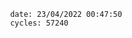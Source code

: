 

                date: 23/04/2022 00:47:50
                cycles: 57240

                         